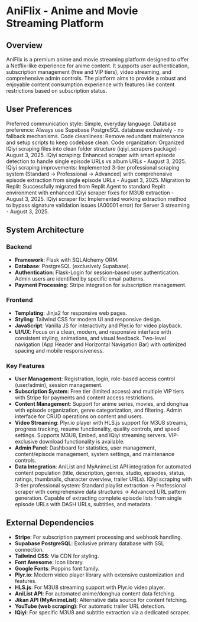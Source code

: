 # AniFlix - Anime and Movie Streaming Platform

## Overview
AniFlix is a premium anime and movie streaming platform designed to offer a Netflix-like experience for anime content. It supports user authentication, subscription management (free and VIP tiers), video streaming, and comprehensive admin controls. The platform aims to provide a robust and enjoyable content consumption experience with features like content restrictions based on subscription status.

## User Preferences
Preferred communication style: Simple, everyday language.
Database preference: Always use Supabase PostgreSQL database exclusively - no fallback mechanisms.
Code cleanliness: Remove redundant maintenance and setup scripts to keep codebase clean.
Code organization: Organized IQiyi scraping files into clean folder structure (iqiyi_scrapers package) - August 3, 2025.
IQiyi scraping: Enhanced scraper with smart episode detection to handle single episode URLs vs album URLs - August 3, 2025.
IQiyi scraping improvements: Implemented 3-tier professional scraping system (Standard → Professional → Advanced) with comprehensive episode extraction from single episode URLs - August 3, 2025.
Migration to Replit: Successfully migrated from Replit Agent to standard Replit environment with enhanced IQiyi scraper fixes for M3U8 extraction - August 3, 2025.
IQiyi scraper fix: Implemented working extraction method to bypass signature validation issues (A00001 error) for Server 3 streaming - August 3, 2025.

## System Architecture

### Backend
- **Framework**: Flask with SQLAlchemy ORM.
- **Database**: PostgreSQL (exclusively Supabase).
- **Authentication**: Flask-Login for session-based user authentication. Admin users are identified by specific email patterns.
- **Payment Processing**: Stripe integration for subscription management.

### Frontend
- **Templating**: Jinja2 for responsive web pages.
- **Styling**: Tailwind CSS for modern UI and responsive design.
- **JavaScript**: Vanilla JS for interactivity and Plyr.io for video playback.
- **UI/UX**: Focus on a clean, modern, and responsive interface with consistent styling, animations, and visual feedback. Two-level navigation (App Header and Horizontal Navigation Bar) with optimized spacing and mobile responsiveness.

### Key Features
- **User Management**: Registration, login, role-based access control (user/admin), session management.
- **Subscription System**: Free tier (limited access) and multiple VIP tiers with Stripe for payments and content access restrictions.
- **Content Management**: Support for anime series, movies, and donghua with episode organization, genre categorization, and filtering. Admin interface for CRUD operations on content and users.
- **Video Streaming**: Plyr.io player with HLS.js support for M3U8 streams, progress tracking, resume functionality, quality controls, and speed settings. Supports M3U8, Embed, and IQiyi streaming servers. VIP-exclusive download functionality is available.
- **Admin Panel**: Dashboard for statistics, user management, content/episode management, system settings, and maintenance controls.
- **Data Integration**: AniList and MyAnimeList API integration for automated content population (title, description, genres, studio, episodes, status, ratings, thumbnails, character overview, trailer URLs). IQiyi scraping with 3-tier professional system: Standard playlist extraction → Professional scraper with comprehensive data structures → Advanced URL pattern generation. Capable of extracting complete episode lists from single episode URLs with DASH URLs, subtitles, and metadata.

## External Dependencies

- **Stripe**: For subscription payment processing and webhook handling.
- **Supabase PostgreSQL**: Exclusive primary database with SSL connection.
- **Tailwind CSS**: Via CDN for styling.
- **Font Awesome**: Icon library.
- **Google Fonts**: Poppins font family.
- **Plyr.io**: Modern video player library with extensive customization and features.
- **HLS.js**: For M3U8 streaming support with Plyr.io video player.
- **AniList API**: For automated anime/donghua content data fetching.
- **Jikan API (MyAnimeList)**: Alternative data source for content fetching.
- **YouTube (web scraping)**: For automatic trailer URL detection.
- **IQiyi**: For specific M3U8 and subtitle extraction via a dedicated scraper.